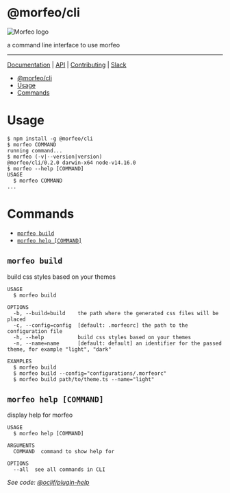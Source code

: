 # @morfeo/cli

![Morfeo logo](https://morfeo.dev/img/morfeo.png)

a command line interface to use morfeo

---

[Documentation](https://morfeo.dev) | [API](https://github.com/VLK-STUDIO/morfeo) | [Contributing](https://github.com/VLK-STUDIO/morfeo/blob/main/CONTRIBUTING.md) | [Slack](https://morfeo.slack.com)

<!-- toc -->
* [@morfeo/cli](#morfeocli)
* [Usage](#usage)
* [Commands](#commands)
<!-- tocstop -->

# Usage

<!-- usage -->
```sh-session
$ npm install -g @morfeo/cli
$ morfeo COMMAND
running command...
$ morfeo (-v|--version|version)
@morfeo/cli/0.2.0 darwin-x64 node-v14.16.0
$ morfeo --help [COMMAND]
USAGE
  $ morfeo COMMAND
...
```
<!-- usagestop -->

# Commands

<!-- commands -->
* [`morfeo build`](#morfeo-build)
* [`morfeo help [COMMAND]`](#morfeo-help-command)

## `morfeo build`

build css styles based on your themes

```
USAGE
  $ morfeo build

OPTIONS
  -b, --build=build    the path where the generated css files will be placed
  -c, --config=config  [default: .morfeorc] the path to the configuration file
  -h, --help           build css styles based on your themes
  -n, --name=name      [default: default] an identifier for the passed theme, for example "light", "dark"

EXAMPLES
  $ morfeo build
  $ morfeo build --config="configurations/.morfeorc"
  $ morfeo build path/to/theme.ts --name="light"
```

## `morfeo help [COMMAND]`

display help for morfeo

```
USAGE
  $ morfeo help [COMMAND]

ARGUMENTS
  COMMAND  command to show help for

OPTIONS
  --all  see all commands in CLI
```

_See code: [@oclif/plugin-help](https://github.com/oclif/plugin-help/blob/v3.2.2/src/commands/help.ts)_
<!-- commandsstop -->
